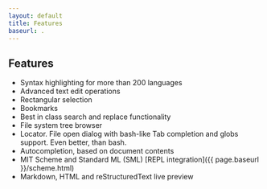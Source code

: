 ```yaml
---
layout: default
title: Features
baseurl: .
---
```



## Features
 * Syntax highlighting for more than 200 languages
 * Advanced text edit operations
 * Rectangular selection
 * Bookmarks
 * Best in class search and replace functionality
 * File system tree browser
 * Locator. File open dialog with bash-like Tab completion and globs support. Even better, than bash.
 * Autocompletion, based on document contents
 * MIT Scheme and Standard ML (SML) [REPL integration]({{ page.baseurl }}/scheme.html)
 * Markdown, HTML and reStructuredText live preview
